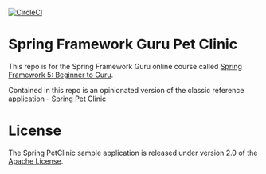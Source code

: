 [![CircleCI](https://circleci.com/gh/richard-ashby/sfg-pet-clinic/tree/master.svg?style=svg)](https://circleci.com/gh/richard-ashby/sfg-pet-clinic/tree/master)

# Spring Framework Guru Pet Clinic

This repo is for the Spring Framework Guru online course called [Spring Framework 5: Beginner to Guru](https://www.udemy.com/spring-framework-5-beginner-to-guru/?couponCode=GITHUB_SFGPETCLINIC).

Contained in this repo is an opinionated version of the classic reference application - [Spring Pet Clinic](https://github.com/spring-projects/spring-petclinic)



# License

The Spring PetClinic sample application is released under version 2.0 of the [Apache License](http://www.apache.org/licenses/LICENSE-2.0).